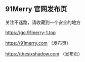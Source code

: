 ## 91Merry 官网发布页

关注不迷路，请收藏到一个安全的地方

https://go.91merry-1.top


https://91merry.com （发布页）

https://thesixshadow.com （发布页）


